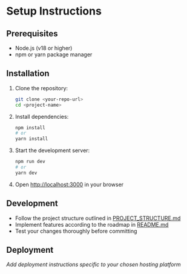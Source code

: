 # Setup Instructions

## Prerequisites

- Node.js (v18 or higher)
- npm or yarn package manager

## Installation

1. Clone the repository:
   ```bash
   git clone <your-repo-url>
   cd <project-name>
   ```

2. Install dependencies:
   ```bash
   npm install
   # or
   yarn install
   ```

3. Start the development server:
   ```bash
   npm run dev
   # or
   yarn dev
   ```

4. Open [http://localhost:3000](http://localhost:3000) in your browser

## Development

- Follow the project structure outlined in [PROJECT_STRUCTURE.md](PROJECT_STRUCTURE.md)
- Implement features according to the roadmap in [README.md](README.md)
- Test your changes thoroughly before committing

## Deployment

*Add deployment instructions specific to your chosen hosting platform*
